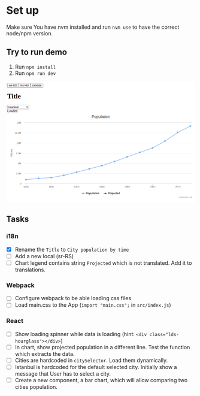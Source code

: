 # Set up

Make sure You have nvm installed and run `nvm use` to have the correct node/npm version.

## Try to run demo

1. Run `npm install`
2. Run `npm run dev`

![Demo page](/docs/app.png)

## Tasks

### i18n

- [x] Rename the `Title` to `City population by time`
- [ ] Add a new local (sr-RS)
- [ ] Chart legend contains string `Projected` which is not translated. Add it to translations.

### Webpack

- [ ] Configure webpack to be able loading css files
- [ ] Load main.css to the App (`import "main.css";` in `src/index.js`)

### React

- [ ] Show loading spinner while data is loading (hint: `<div class="lds-hourglass"></div>`)
- [ ] In chart, show projected population in a different line. Test the function which extracts the data.
- [ ] Cities are hardcoded in `citySelector`. Load them dynamically.
- [ ] Istanbul is hardcoded for the default selected city. Initially show a message that User has to select a city.
- [ ] Create a new component, a bar chart, which will allow comparing two cities population.
